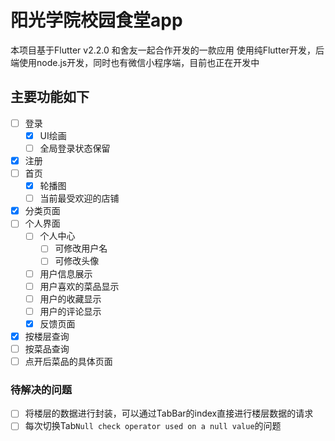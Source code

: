 # 阳光学院校园食堂app

本项目基于Flutter v2.2.0
和舍友一起合作开发的一款应用
使用纯Flutter开发，后端使用node.js开发，同时也有微信小程序端，目前也正在开发中

## 主要功能如下

- [ ] 登录
    - [x] UI绘画
    - [ ] 全局登录状态保留 
- [x] 注册
- [ ] 首页
    - [x] 轮播图
    - [ ] 当前最受欢迎的店铺
- [x] 分类页面
- [ ] 个人界面
    - [ ] 个人中心
        - [ ] 可修改用户名
        - [ ] 可修改头像
    - [ ] 用户信息展示
    - [ ] 用户喜欢的菜品显示
    - [ ] 用户的收藏显示
    - [ ] 用户的评论显示 
    - [x] 反馈页面
- [x] 按楼层查询
- [ ] 按菜品查询
- [ ] 点开后菜品的具体页面    

### 待解决的问题

- [ ] 将楼层的数据进行封装，可以通过TabBar的index直接进行楼层数据的请求
- [ ] 每次切换Tab`Null check operator used on a null value`的问题